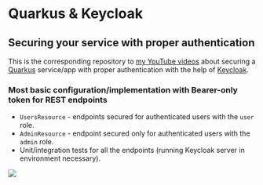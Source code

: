 # Quarkus & Keycloak

## Securing your service with proper authentication

This is the corresponding repository to [my YouTube videos](https://www.youtube.com/c/NikoKöbler?sub_confirmation=1) about securing a [Quarkus](https://quarkus.io) service/app with proper authentication with the help of [Keycloak](https://www.keycloak.org).

### Most basic configuration/implementation with Bearer-only token for REST endpoints

* `UsersResource` - endpoints secured for authenticated users with the `user` role.
* `AdminResource` - endpoint secured only for authenticated users with the `admin` role.
* Unit/integration tests for all the endpoints (running Keycloak server in environment necessary).

[![](http://img.youtube.com/vi/F_VbzqqqRq8/maxresdefault.jpg)](http://www.youtube.com/watch?v=F_VbzqqqRq8 "")
